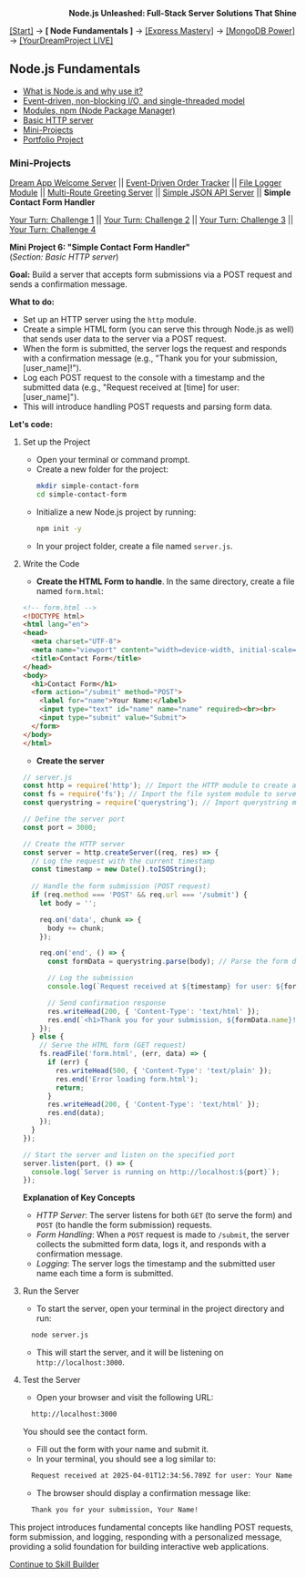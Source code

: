 **<p align="right">Node.js Unleashed: Full-Stack Server Solutions That Shine</p>**

[[Start]](../Introduction.md) → **[ Node Fundamentals ]** → [[Express Mastery]](../chapter-02/2-1.md) → [[MongoDB Power]](#mongodb) → [[YourDreamProject LIVE]](#project)

## Node.js Fundamentals
* [What is Node.js and why use it?](1-1.md)
* [Event-driven, non-blocking I/O, and single-threaded model](1-2.md)
* [Modules, npm (Node Package Manager)](1-3.md)
* [Basic HTTP server](1-4.md)
* [Mini-Projects](#Mini-Projects)
* [Portfolio Project](1-6.md)

### Mini-Projects

[Dream App Welcome Server](1-5.md) || [Event-Driven Order Tracker](1-5-2.md) || [File Logger Module](1-5-3.md) || [Multi-Route Greeting Server](1-5-4.md) || [Simple JSON API Server](1-5-5.md) || **Simple Contact Form Handler**

[Your Turn: Challenge 1](1-5SB.md) || [Your Turn: Challenge 2](1-5SB-2.md) || [Your Turn: Challenge 3](1-5SB-3.md) || [Your Turn: Challenge 4](1-5SB-4.md)

**Mini Project 6: "Simple Contact Form Handler"**<br /> 
(*Section: Basic HTTP server*)

**Goal:** Build a server that accepts form submissions via a POST request and sends a confirmation message.

**What to do:**
- Set up an HTTP server using the `http` module.  
- Create a simple HTML form (you can serve this through Node.js as well) that sends user data to the server via a POST request.  
- When the form is submitted, the server logs the request and responds with a confirmation message (e.g., "Thank you for your submission, [user_name]!").  
- Log each POST request to the console with a timestamp and the submitted data (e.g., "Request received at [time] for user: [user_name]").  
- This will introduce handling POST requests and parsing form data.

**Let's code:**
1. Set up the Project
   - Open your terminal or command prompt.
   - Create a new folder for the project:
     ```bash
     mkdir simple-contact-form
     cd simple-contact-form
     ```
   - Initialize a new Node.js project by running:
     ```bash
     npm init -y
     ```
   - In your project folder, create a file named `server.js`.
2. Write the Code
   - **Create the HTML Form to handle**. In the same directory, create a file named `form.html`:
   ```html
   <!-- form.html -->
   <!DOCTYPE html>
   <html lang="en">
   <head>
     <meta charset="UTF-8">
     <meta name="viewport" content="width=device-width, initial-scale=1.0">
     <title>Contact Form</title>
   </head>
   <body>
     <h1>Contact Form</h1>
     <form action="/submit" method="POST">
       <label for="name">Your Name:</label>
       <input type="text" id="name" name="name" required><br><br>
       <input type="submit" value="Submit">
     </form>
   </body>
   </html>
   ```
   - **Create the server**
   ```javascript
   // server.js
   const http = require('http'); // Import the HTTP module to create a server
   const fs = require('fs'); // Import the file system module to serve the HTML form
   const querystring = require('querystring'); // Import querystring module to parse form data

   // Define the server port
   const port = 3000;

   // Create the HTTP server
   const server = http.createServer((req, res) => {
     // Log the request with the current timestamp
     const timestamp = new Date().toISOString();
  
     // Handle the form submission (POST request)
     if (req.method === 'POST' && req.url === '/submit') {
       let body = '';

       req.on('data', chunk => {
         body += chunk;
       });

       req.on('end', () => {
         const formData = querystring.parse(body); // Parse the form data

         // Log the submission
         console.log(`Request received at ${timestamp} for user: ${formData.name}`);

         // Send confirmation response
         res.writeHead(200, { 'Content-Type': 'text/html' });
         res.end(`<h1>Thank you for your submission, ${formData.name}!</h1>`);
       });
     } else {
       // Serve the HTML form (GET request)
       fs.readFile('form.html', (err, data) => {
         if (err) {
           res.writeHead(500, { 'Content-Type': 'text/plain' });
           res.end('Error loading form.html');
           return;
         }
         res.writeHead(200, { 'Content-Type': 'text/html' });
         res.end(data);
       });
     }
   });

   // Start the server and listen on the specified port
   server.listen(port, () => {
     console.log(`Server is running on http://localhost:${port}`);
   });
   ```
   
   **Explanation of Key Concepts**
   - *HTTP Server*: The server listens for both `GET` (to serve the form) and `POST` (to handle the form submission) requests.
   - *Form Handling*: When a `POST` request is made to `/submit`, the server collects the submitted form data, logs it, and responds with a confirmation message.
   - *Logging*: The server logs the timestamp and the submitted user name each time a form is submitted.
   
3. Run the Server
   - To start the server, open your terminal in the project directory and run:
   ```bash
     node server.js
   ```
   - This will start the server, and it will be listening on `http://localhost:3000`.
4. Test the Server<br />
   - Open your browser and visit the following URL:
   ```bash
     http://localhost:3000
   ```
   You should see the contact form.
   - Fill out the form with your name and submit it.
   - In your terminal, you should see a log similar to:
   ```bash
     Request received at 2025-04-01T12:34:56.789Z for user: Your Name
   ```
   - The browser should display a confirmation message like:
   ```bash
     Thank you for your submission, Your Name!
   ```
   
This project introduces fundamental concepts like handling POST requests, form submission, and logging, responding with a personalized message, providing a solid foundation for building interactive web applications.

[Continue to Skill Builder](1-5SB.md)
